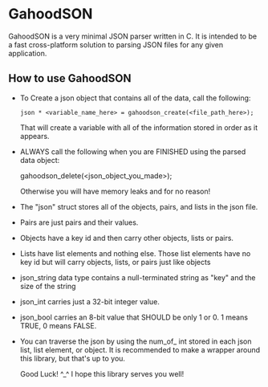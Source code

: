 # GahoodSON

GahoodSON is a very minimal JSON parser written in C. It is intended to be a fast cross-platform solution to parsing JSON files for any given application.

## How to use GahoodSON
 - To Create a json object that contains all of the data,
 call the following: 
       
       json * <variable_name_here> = gahoodson_create(<file_path_here>);
 
    That will create a variable with all of the information stored in order as it appears.
 
  - ALWAYS call the following when you are FINISHED using the parsed data object:
       
       gahoodson_delete(<json_object_you_made>);
  
    Otherwise you will have memory leaks and for no reason!
 
 
  - The "json" struct stores all of the objects, pairs, and lists in the json file.
  - Pairs are just pairs and their values. 
  - Objects have a key id and then carry other objects, lists or pairs.
  - Lists have list elements and nothing else. Those list elements have no key id but will carry objects, lists, or pairs just like objects
 
  - json_string data type contains a null-terminated string as "key" and the size of the string
  - json_int carries just a 32-bit integer value.
  - json_bool carries an 8-bit value that SHOULD be only 1 or 0. 1 means TRUE, 0 means FALSE. 
 
  - You can traverse the json by using the num_of_<type> int stored in each json list, list element, or object. It is recommended to make a wrapper around this library, but that's up to you.
 
    
 
    Good Luck! ^_^ I hope this library serves you well!
